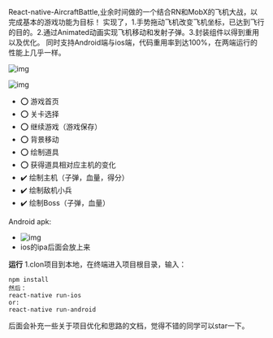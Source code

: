 
React-native-AircraftBattle,业余时间做的一个结合RN和MobX的飞机大战，以完成基本的游戏功能为目标！
实现了，1.手势拖动飞机改变飞机坐标，已达到飞行的目的。2.通过Animated动画实现飞机移动和发射子弹。3.封装组件以得到重用以及优化。
同时支持Android端与ios端，代码重用率到达100%，在两端运行的性能上几乎一样。

![img](https://github.com/1035901787/React-native-AircraftBattle/blob/master/screenshots/gif1.gif)

![img](https://github.com/1035901787/React-native-AircraftBattle/blob/master/screenshots/gif2.gif)

- ⭕️ 游戏首页
- ⭕️ 关卡选择
- ⭕️ 继续游戏（游戏保存）
- ⭕️ 背景移动
- ⭕️ 绘制道具
- ⭕️ 获得道具相对应主机的变化
- ✔️  绘制主机（子弹，血量，得分）
- ✔️ 绘制敌机小兵
- ✔️ 绘制Boss（子弹，血量）

Android apk:
- ![img](https://github.com/1035901787/React-native-AircraftBattle/blob/master/screenshots/1494309613.png)
- ios的ipa后面会放上来

**运行**
1.clon项目到本地，在终端进入项目根目录，输入：

```
npm install
然后：
react-native run-ios 
or:
react-native run-android

```
后面会补充一些关于项目优化和思路的文档，觉得不错的同学可以star一下。
